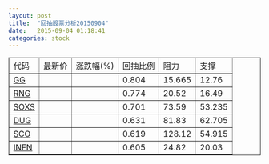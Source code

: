 ```yaml
---
layout: post
title:  "回抽股票分析20150904"
date:   2015-09-04 01:18:41
categories: stock
---
```

<script type="text/javascript">
var stockList = []
stockList.push('gb_gg');
stockList.push('gb_rng');
stockList.push('gb_soxs');
stockList.push('gb_dug');
stockList.push('gb_sco');
stockList.push('gb_infn');
</script>
<table border="1">
 <tr>
 <td>代码</td>
 <td>最新价</td>
 <td>涨跌幅(%)</td>
 <td>回抽比例</td>
 <td>阻力</td>
 <td>支撑</td>
</tr>
  <tr id="gg">
  <td><a href="http://stock.finance.sina.com.cn/usstock/quotes/GG.html" target="_blank">GG</a></td><td></td><td></td><td>0.804</td><td>15.665</td><td>12.76</td></tr>
  <tr id="rng">
  <td><a href="http://stock.finance.sina.com.cn/usstock/quotes/RNG.html" target="_blank">RNG</a></td><td></td><td></td><td>0.774</td><td>20.52</td><td>16.49</td></tr>
  <tr id="soxs">
  <td><a href="http://stock.finance.sina.com.cn/usstock/quotes/SOXS.html" target="_blank">SOXS</a></td><td></td><td></td><td>0.701</td><td>73.59</td><td>53.235</td></tr>
  <tr id="dug">
  <td><a href="http://stock.finance.sina.com.cn/usstock/quotes/DUG.html" target="_blank">DUG</a></td><td></td><td></td><td>0.631</td><td>81.83</td><td>62.705</td></tr>
  <tr id="sco">
  <td><a href="http://stock.finance.sina.com.cn/usstock/quotes/SCO.html" target="_blank">SCO</a></td><td></td><td></td><td>0.619</td><td>128.12</td><td>54.915</td></tr>
  <tr id="infn">
  <td><a href="http://stock.finance.sina.com.cn/usstock/quotes/INFN.html" target="_blank">INFN</a></td><td></td><td></td><td>0.605</td><td>24.82</td><td>20.03</td></tr>
</table>

